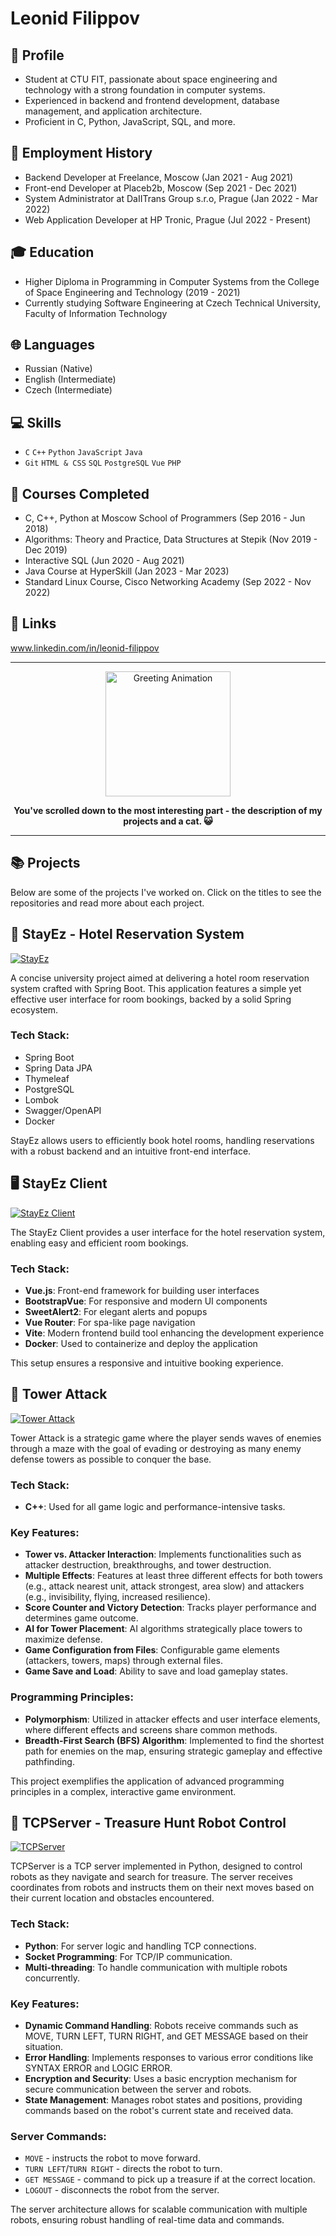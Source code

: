 # Leonid Filippov

## 📌 Profile
- Student at CTU FIT, passionate about space engineering and technology with a strong foundation in computer systems.
- Experienced in backend and frontend development, database management, and application architecture.
- Proficient in C, Python, JavaScript, SQL, and more.

## 🚀 Employment History
- Backend Developer at Freelance, Moscow (Jan 2021 - Aug 2021)
- Front-end Developer at Placeb2b, Moscow (Sep 2021 - Dec 2021)
- System Administrator at DaIITrans Group s.r.o, Prague (Jan 2022 - Mar 2022)
- Web Application Developer at HP Tronic, Prague (Jul 2022 - Present)

## 🎓 Education
- Higher Diploma in Programming in Computer Systems from the College of Space Engineering and Technology (2019 - 2021)
- Currently studying Software Engineering at Czech Technical University, Faculty of Information Technology

## 🌐 Languages
- Russian (Native)
- English (Intermediate)
- Czech (Intermediate)

## 💻 Skills
- `C` `C++` `Python` `JavaScript` `Java`
- `Git` `HTML & CSS` `SQL` `PostgreSQL` `Vue` `PHP`

## 🏅 Courses Completed
- C, C++, Python at Moscow School of Programmers (Sep 2016 - Jun 2018)
- Algorithms: Theory and Practice, Data Structures at Stepik (Nov 2019 - Dec 2019)
- Interactive SQL (Jun 2020 - Aug 2021)
- Java Course at HyperSkill (Jan 2023 - Mar 2023)
- Standard Linux Course, Cisco Networking Academy (Sep 2022 - Nov 2022)

## 🔗 Links
www.linkedin.com/in/leonid-filippov

---

<p align="center">
  <img src="https://media.giphy.com/media/3oKIPnAiaMCws8nOsE/giphy.gif" alt="Greeting Animation" width="200"/>
</p>

<p align="center">
  <strong>You've scrolled down to the most interesting part - the description of my projects and a cat. 😺</strong>
</p>

---

## 📚 Projects

Below are some of the projects I've worked on. Click on the titles to see the repositories and read more about each project.

## 🏨 StayEz - Hotel Reservation System

[![StayEz](https://img.shields.io/badge/View_Project-StayEz-blue.svg?style=flat-square&logo=github)](https://github.com/OhOverLord/StayEz)

A concise university project aimed at delivering a hotel room reservation system crafted with Spring Boot. This application features a simple yet effective user interface for room bookings, backed by a solid Spring ecosystem.

### Tech Stack:
- Spring Boot
- Spring Data JPA
- Thymeleaf
- PostgreSQL
- Lombok
- Swagger/OpenAPI
- Docker

StayEz allows users to efficiently book hotel rooms, handling reservations with a robust backend and an intuitive front-end interface.

## 🖥️ StayEz Client

[![StayEz Client](https://img.shields.io/badge/View_Client-StayEz_Client-blue.svg?style=flat-square&logo=github)](https://github.com/OhOverLord/StayEz-client)

The StayEz Client provides a user interface for the hotel reservation system, enabling easy and efficient room bookings.

### Tech Stack:
- **Vue.js**: Front-end framework for building user interfaces
- **BootstrapVue**: For responsive and modern UI components
- **SweetAlert2**: For elegant alerts and popups
- **Vue Router**: For spa-like page navigation
- **Vite**: Modern frontend build tool enhancing the development experience
- **Docker**: Used to containerize and deploy the application

This setup ensures a responsive and intuitive booking experience.

## 🏰 Tower Attack

[![Tower Attack](https://img.shields.io/badge/View_Project-Tower_Attack-blue.svg?style=flat-square&logo=github)](https://github.com/OhOverLord/Tower-attack)

Tower Attack is a strategic game where the player sends waves of enemies through a maze with the goal of evading or destroying as many enemy defense towers as possible to conquer the base.

### Tech Stack:
- **C++**: Used for all game logic and performance-intensive tasks.

### Key Features:
- **Tower vs. Attacker Interaction**: Implements functionalities such as attacker destruction, breakthroughs, and tower destruction.
- **Multiple Effects**: Features at least three different effects for both towers (e.g., attack nearest unit, attack strongest, area slow) and attackers (e.g., invisibility, flying, increased resilience).
- **Score Counter and Victory Detection**: Tracks player performance and determines game outcome.
- **AI for Tower Placement**: AI algorithms strategically place towers to maximize defense.
- **Game Configuration from Files**: Configurable game elements (attackers, towers, maps) through external files.
- **Game Save and Load**: Ability to save and load gameplay states.

### Programming Principles:
- **Polymorphism**: Utilized in attacker effects and user interface elements, where different effects and screens share common methods.
- **Breadth-First Search (BFS) Algorithm**: Implemented to find the shortest path for enemies on the map, ensuring strategic gameplay and effective pathfinding.

This project exemplifies the application of advanced programming principles in a complex, interactive game environment.

## 🤖 TCPServer - Treasure Hunt Robot Control

[![TCPServer](https://img.shields.io/badge/View_Project-TCPServer-blue.svg?style=flat-square&logo=github)](https://github.com/OhOverLord/TCPServer)

TCPServer is a TCP server implemented in Python, designed to control robots as they navigate and search for treasure. The server receives coordinates from robots and instructs them on their next moves based on their current location and obstacles encountered.

### Tech Stack:
- **Python**: For server logic and handling TCP connections.
- **Socket Programming**: For TCP/IP communication.
- **Multi-threading**: To handle communication with multiple robots concurrently.

### Key Features:
- **Dynamic Command Handling**: Robots receive commands such as MOVE, TURN LEFT, TURN RIGHT, and GET MESSAGE based on their situation.
- **Error Handling**: Implements responses to various error conditions like SYNTAX ERROR and LOGIC ERROR.
- **Encryption and Security**: Uses a basic encryption mechanism for secure communication between the server and robots.
- **State Management**: Manages robot states and positions, providing commands based on the robot's current state and received data.

### Server Commands:
- `MOVE` - instructs the robot to move forward.
- `TURN LEFT`/`TURN RIGHT` - directs the robot to turn.
- `GET MESSAGE` - command to pick up a treasure if at the correct location.
- `LOGOUT` - disconnects the robot from the server.

The server architecture allows for scalable communication with multiple robots, ensuring robust handling of real-time data and commands.
